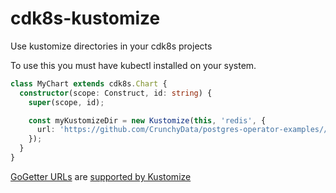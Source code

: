 # cdk8s-kustomize

Use kustomize directories in your cdk8s projects

To use this you must have kubectl installed on your system.

```typescript
class MyChart extends cdk8s.Chart {
  constructor(scope: Construct, id: string) {
    super(scope, id);

    const myKustomizeDir = new Kustomize(this, 'redis', {
      url: 'https://github.com/CrunchyData/postgres-operator-examples//kustomize/install/default?ref=12085b73c85f3c30f0a0b1d3f5fe17b22c3eede3'
    });
  }
}
```

[GoGetter URLs][1] are [supported by Kustomize][2]

[1]: https://github.com/hashicorp/go-getter
[2]: https://github.com/kubernetes-sigs/kustomize/blob/master/examples/remoteBuild.md